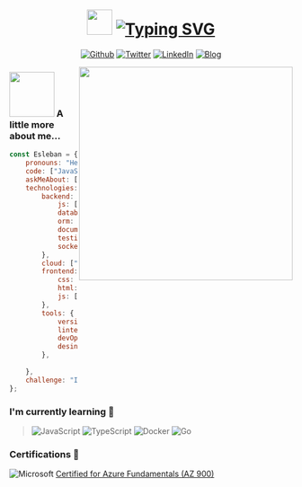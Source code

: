 <h1 align="center">
<img src="https://user-images.githubusercontent.com/99141560/167270557-85d44198-8338-45d1-bdc1-9236a38011b8.gif" width="45">  
<a href="https://git.io/typing-svg"><img src="https://readme-typing-svg.demolab.com?font=Fira+Code&size=32&pause=1000&color=BDCBD9&center=true&vCenter=true&width=510&lines=Hello%2C+I'm+Esleban+P%C3%A9rez!+" alt="Typing SVG" /></a>
</h1>

<p align="center">
<a href="https://github.com/EslebanPerez" target="_blank"><img alt="Github" 
src="https://img.shields.io/badge/GitHub-%2312100E.svg?&style=for-the-badge&logo=Github&logoColor=white" /></a> 
<a href="https://twitter.com/EslebanPerez" target="_blank"><img alt="Twitter" 
src="https://img.shields.io/badge/twitter-%2312100E.svg?&style=for-the-badge&logo=twitter&logoColor=blue" /></a> 
<a href="https://www.linkedin.com/in/esleban-perez-729a83232/" target="_blank"><img alt="LinkedIn" 
src="https://img.shields.io/badge/linkedin-%2312100E.svg?&style=for-the-badge&logo=linkedin&logoColor=blue" /></a> 
<a href="https://eslebanperez.github.io/my_launchx_blog/" target="_blank"><img alt="Blog" 
src="https://img.shields.io/badge/website-000000?style=for-the-badge&logo=About.me&logoColor=white" /></a> 

</p>

<!-- ### ABOUT ME

I'm a versatile developer, with experience in building web platforms.<br>I like accessibility, performance and robust code. In addition, I also like to help and communicate as much as I can. I usually answer questions or solve some issues on GitHub, Stack Overflow or on tech communities because that not only helps others, but also helps me. -->


<img align='right' src="https://user-images.githubusercontent.com/99141560/201212164-c67dc3ce-8905-47a1-bdd5-a0e5838e20ad.png" width="380">



### <img src="https://media2.giphy.com/media/j5hWF2V3RlNGItTkGc/200w.webp?cid=ecf05e47gsdsk9fybqr5foydbu97ekk8qukprzww2j7tvcwt&rid=200w.webp&ct=s" width="80"> A little more about me...  


```javascript
const Esleban = {
    pronouns: "He" | "Him ",
    code: ["JavaScript", "TypeScript" ],
    askMeAbout: ["Web dev", "Tech", "Disney movies"],
    technologies: {
        backend: {
            js: ["NodeJS", "Express"],
            databases: ["PostgreSQL", "mySQL", "MongoDB"],
            orm: ["Sequelize", "Prisma", "TypeORM", "Mongoose"],
            documentation: ["Swagger", "Postman"],
            testing: ["Jest"],
            socket: ["Socket.io"]
        },
        cloud: ["Azure", "Heroku", "Render"],
        frontend: {
            css: ["CSS", "Tailwind"],
            html: ["HTML", "Pug"],
            js: ["Angular"]
        },
        tools: {
            versionControl: ["Git", "GitHub"],
            linters: ["ESLint", "Prettier"],
            devOps: ["GitHub Actions"],
            desing: ["Photoshop", "Illustrator", "Figma"]
        },
        
    },
    challenge: "I am doing the #100DaysOfCode challenge focused on Javascript and Typescript"
};
```

### I'm currently learning 📙
> ![JavaScript](https://img.shields.io/badge/javascript-%23323330.svg?style=for-the-badge&logo=javascript&logoColor=%23F7DF1E)
> ![TypeScript](https://img.shields.io/badge/typescript-%23007ACC.svg?style=for-the-badge&logo=typescript&logoColor=white)
> ![Docker](https://img.shields.io/badge/docker-%230db7ed.svg?style=for-the-badge&logo=docker&logoColor=white)
> ![Go](https://img.shields.io/badge/go-%2300ADD8.svg?style=for-the-badge&logo=go&logoColor=white)

### Certifications 📜
![Microsoft](https://img.shields.io/badge/Microsoft-f4ba1c?style=for-the-badge&logo=microsoft&logoColor=black) <a href="https://www.credly.com/badges/ceb529f3-5ac9-4b24-8603-0b252ed5cc05/public_url">Certified for Azure Fundamentals (AZ 900) </a>
